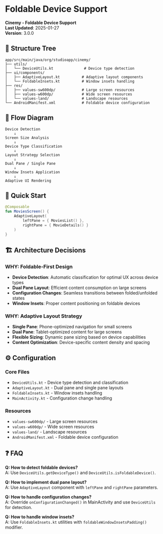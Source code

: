 # Foldable Device Support

**Cinemy - Foldable Device Support**  
**Last Updated**: 2025-01-27  
**Version**: 3.0.0

## 📁 Structure Tree

```
app/src/main/java/org/studioapp/cinemy/
├── utils/
│   └── DeviceUtils.kt              # Device type detection
├── ui/components/
│   ├── AdaptiveLayout.kt          # Adaptive layout components
│   └── FoldableInsets.kt          # Window insets handling
├── res/
│   ├── values-sw600dp/            # Large screen resources
│   ├── values-w600dp/             # Wide screen resources
│   └── values-land/               # Landscape resources
└── AndroidManifest.xml            # Foldable device configuration
```

## 🔄 Flow Diagram

```
Device Detection
    ↓
Screen Size Analysis
    ↓
Device Type Classification
    ↓
Layout Strategy Selection
    ↓
Dual Pane / Single Pane
    ↓
Window Insets Application
    ↓
Adaptive UI Rendering
```

## 🚀 Quick Start

```kotlin
@Composable
fun MoviesScreen() {
    AdaptiveLayout(
        leftPane = { MoviesList() },
        rightPane = { MovieDetails() }
    )
}
```

## 🏗️ Architecture Decisions

### **WHY**: Foldable-First Design
- **Device Detection**: Automatic classification for optimal UX across device types
- **Dual Pane Layout**: Efficient content consumption on large screens
- **Configuration Changes**: Seamless transitions between folded/unfolded states
- **Window Insets**: Proper content positioning on foldable devices

### **WHY**: Adaptive Layout Strategy
- **Single Pane**: Phone-optimized navigation for small screens
- **Dual Pane**: Tablet-optimized content for large screens
- **Flexible Sizing**: Dynamic pane sizing based on device capabilities
- **Content Optimization**: Device-specific content density and spacing

## ⚙️ Configuration

### **Core Files**
- `DeviceUtils.kt` - Device type detection and classification
- `AdaptiveLayout.kt` - Dual pane and single pane layouts
- `FoldableInsets.kt` - Window insets handling
- `MainActivity.kt` - Configuration change handling

### **Resources**
- `values-sw600dp/` - Large screen resources
- `values-w600dp/` - Wide screen resources
- `values-land/` - Landscape resources
- `AndroidManifest.xml` - Foldable device configuration

## ❓ FAQ

**Q: How to detect foldable devices?**  
A: Use `DeviceUtils.getDeviceType()` and `DeviceUtils.isFoldableDevice()`.

**Q: How to implement dual pane layout?**  
A: Use `AdaptiveLayout` component with `leftPane` and `rightPane` parameters.

**Q: How to handle configuration changes?**  
A: Override `onConfigurationChanged()` in MainActivity and use `DeviceUtils` for detection.

**Q: How to handle window insets?**  
A: Use `FoldableInsets.kt` utilities with `foldableWindowInsetsPadding()` modifier.
